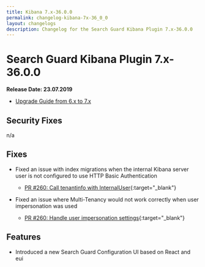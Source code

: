 ```yaml
---
title: Kibana 7.x-36.0.0
permalink: changelog-kibana-7x-36_0_0
layout: changelogs
description: Changelog for the Search Guard Kibana Plugin 7.x-36.0.0
---
```

<!---
Copyright 2020 floragunn GmbH
-->

# Search Guard Kibana Plugin 7.x-36.0.0

**Release Date: 23.07.2019**

* [Upgrade Guide from 6.x to 7.x](../_docs_installation/installation_upgrading_6_7.md)

## Security Fixes

n/a

## Fixes

* Fixed an issue with index migrations when the internal Kibana server user is not configured to use HTTP Basic Authentication
  * [PR #260: Call tenantinfo with InternalUser](https://github.com/floragunncom/search-guard-kibana-plugin/pull/260){:target="_blank"}

* Fixed an issue where Multi-Tenancy would not work correctly when user impersonation was used
  * [PR #260: Handle user impersonation settings](https://github.com/floragunncom/search-guard-kibana-plugin/pull/227){:target="_blank"}


## Features

* Introduced a new Search Guard Configuration UI based on React and eui
  